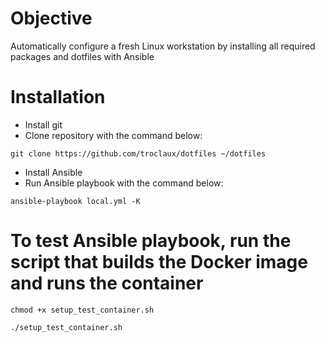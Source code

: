 # Objective
Automatically configure a fresh Linux workstation by installing all required packages and dotfiles with Ansible

# Installation
- Install git
- Clone repository with the command below:
```
git clone https://github.com/troclaux/dotfiles ~/dotfiles
```
- Install Ansible
- Run Ansible playbook with the command below:
```
ansible-playbook local.yml -K
```
# To test Ansible playbook, run the script that builds the Docker image and runs the container
```
chmod +x setup_test_container.sh
```

```
./setup_test_container.sh
```
